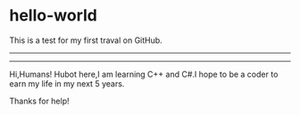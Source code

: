 # hello-world
This is a test for my first traval on GitHub.

-------------------------------
-------------------------------
Hi,Humans!
Hubot here,I am learning C++ and C#.I hope to be a coder to earn my life in my next 5 years.

Thanks for help!
